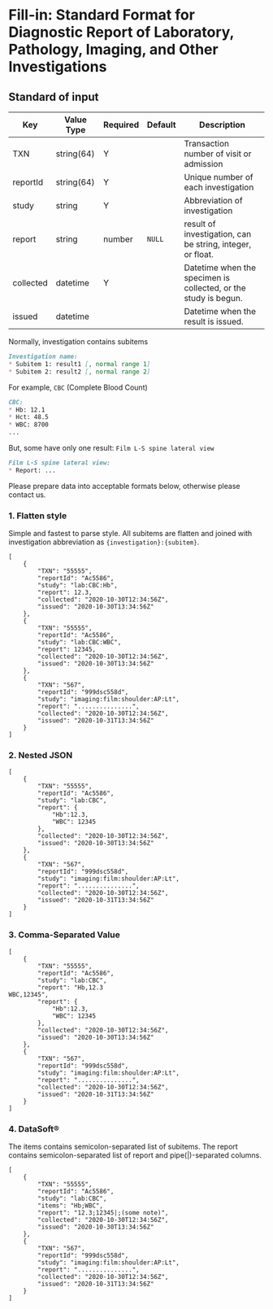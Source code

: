 # Fill-in: Standard Format for Diagnostic Report of Laboratory, Pathology, Imaging, and Other Investigations


## Standard of input

| Key       | Value Type | Required | Default | Description                                                     |
| --------- | ---------- | -------- | ------- | --------------------------------------------------------------- |
| TXN       | string(64) | Y        |         | Transaction number of visit or admission                        |
| reportId  | string(64) | Y        |         | Unique number of each investigation                             |
| study     | string     | Y        |         | Abbreviation of investigation                                   |
| report    | string     | number   | `NULL`  | result of investigation, can be string, integer, or float.      |
| collected | datetime   | Y        |         | Datetime when the specimen is collected, or the study is begun. |
| issued    | datetime   |          |         | Datetime when the result is issued.                             |


Normally, investigation contains subitems
```markdown
Investigation name:
* Subitem 1: result1 [, normal range 1]
* Subitem 2: result2 [, normal range 2]
```  
For example, `CBC` (Complete Blood Count)  
```markdown
CBC:
* Hb: 12.1
* Hct: 48.5
* WBC: 8700
...
```
But, some have only one result: `Film L-S spine lateral view`  
```markdown
Film L-S spine lateral view:
* Report: ...
```


Please prepare data into acceptable formats below, otherwise please contact us.


### 1. Flatten style
Simple and fastest to parse style. All subitems are flatten and joined with investigation abbreviation as `{investigation}:{subitem}`.  

```JSONC
[
    {
        "TXN": "55555",
        "reportId": "Ac5586",
        "study": "lab:CBC:Hb",
        "report": 12.3,
        "collected": "2020-10-30T12:34:56Z",
        "issued": "2020-10-30T13:34:56Z"
    },
    {
        "TXN": "55555",
        "reportId": "Ac5586",
        "study": "lab:CBC:WBC",
        "report": 12345,
        "collected": "2020-10-30T12:34:56Z",
        "issued": "2020-10-30T13:34:56Z"
    },
    {
        "TXN": "567",
        "reportId": "999dsc558d",
        "study": "imaging:film:shoulder:AP:Lt",
        "report": "...............",
        "collected": "2020-10-30T12:34:56Z",
        "issued": "2020-10-31T13:34:56Z"
    }
]
```

### 2. Nested JSON

```JSONC
[
    {
        "TXN": "55555",
        "reportId": "Ac5586",
        "study": "lab:CBC",
        "report": {
            "Hb":12.3,
            "WBC": 12345
        },
        "collected": "2020-10-30T12:34:56Z",
        "issued": "2020-10-30T13:34:56Z"
    },
    {
        "TXN": "567",
        "reportId": "999dsc558d",
        "study": "imaging:film:shoulder:AP:Lt",
        "report": "...............",
        "collected": "2020-10-30T12:34:56Z",
        "issued": "2020-10-31T13:34:56Z"
    }
]
```
### 3. Comma-Separated Value

```JSONC
[
    {
        "TXN": "55555",
        "reportId": "Ac5586",
        "study": "lab:CBC",
        "report": "Hb,12.3
WBC,12345",
        "report": {
            "Hb":12.3,
            "WBC": 12345
        },
        "collected": "2020-10-30T12:34:56Z",
        "issued": "2020-10-30T13:34:56Z"
    },
    {
        "TXN": "567",
        "reportId": "999dsc558d",
        "study": "imaging:film:shoulder:AP:Lt",
        "report": "...............",
        "collected": "2020-10-30T12:34:56Z",
        "issued": "2020-10-31T13:34:56Z"
    }
]
```


### 4. DataSoft&reg;  
The items contains semicolon-separated list of subitems. The report contains semicolon-separated list of report and pipe(|)-separated columns.
```JSONC
[
    {
        "TXN": "55555",
        "reportId": "Ac5586",
        "study": "lab:CBC",
        "items": "Hb;WBC",
        "report": "12.3;12345|;(some note)",
        "collected": "2020-10-30T12:34:56Z",
        "issued": "2020-10-30T13:34:56Z"
    },
    {
        "TXN": "567",
        "reportId": "999dsc558d",
        "study": "imaging:film:shoulder:AP:Lt",
        "report": "...............",
        "collected": "2020-10-30T12:34:56Z",
        "issued": "2020-10-31T13:34:56Z"
    }
]
```


